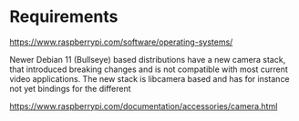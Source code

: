 # Requirements

https://www.raspberrypi.com/software/operating-systems/




Newer Debian 11 (Bullseye) based distributions have a new camera stack, that introduced breaking changes and is not compatible with most current video applications. The new stack is libcamera based and has for instance not yet bindings for the different 

https://www.raspberrypi.com/documentation/accessories/camera.html